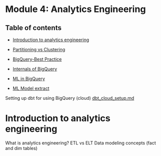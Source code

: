 # Module 4: Analytics Engineering

## Table of contents

- [Introduction to analytics engineering](#Introduction-to-analytics-engineering)

- [Partitioning vs Clustering](#Partitioning-vs-Clustering)

- [BigQuery-Best Practice](#BigQuery-Best-Practice)

- [Internals of BigQuery](#Internals-of-BigQuery)

- [ML in BigQuery](#ML-in-BigQuery)

- [ML Model extract](#ML-Model-extract)


 Setting up dbt for using BigQuery (cloud) [dbt_cloud_setup.md](dbt_cloud_setup.md)  

# Introduction to analytics engineering

What is analytics engineering?
ETL vs ELT
Data modeling concepts (fact and dim tables)
